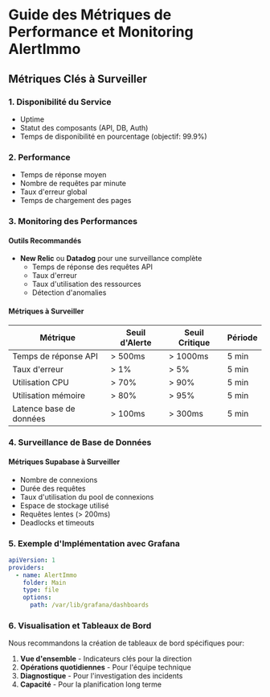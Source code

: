 
# Guide des Métriques de Performance et Monitoring AlertImmo

## Métriques Clés à Surveiller

### 1. Disponibilité du Service
- Uptime
- Statut des composants (API, DB, Auth)
- Temps de disponibilité en pourcentage (objectif: 99.9%)

### 2. Performance
- Temps de réponse moyen
- Nombre de requêtes par minute
- Taux d'erreur global
- Temps de chargement des pages

### 3. Monitoring des Performances

#### Outils Recommandés
- **New Relic** ou **Datadog** pour une surveillance complète
  - Temps de réponse des requêtes API
  - Taux d'erreur
  - Taux d'utilisation des ressources
  - Détection d'anomalies

#### Métriques à Surveiller

| Métrique | Seuil d'Alerte | Seuil Critique | Période |
|----------|----------------|----------------|---------|
| Temps de réponse API | > 500ms | > 1000ms | 5 min |
| Taux d'erreur | > 1% | > 5% | 5 min |
| Utilisation CPU | > 70% | > 90% | 5 min |
| Utilisation mémoire | > 80% | > 95% | 5 min |
| Latence base de données | > 100ms | > 300ms | 5 min |

### 4. Surveillance de Base de Données

#### Métriques Supabase à Surveiller
- Nombre de connexions
- Durée des requêtes
- Taux d'utilisation du pool de connexions
- Espace de stockage utilisé
- Requêtes lentes (> 200ms)
- Deadlocks et timeouts

### 5. Exemple d'Implémentation avec Grafana

```yaml
apiVersion: 1
providers:
  - name: AlertImmo
    folder: Main
    type: file
    options:
      path: /var/lib/grafana/dashboards
```

### 6. Visualisation et Tableaux de Bord

Nous recommandons la création de tableaux de bord spécifiques pour:

1. **Vue d'ensemble** - Indicateurs clés pour la direction
2. **Opérations quotidiennes** - Pour l'équipe technique
3. **Diagnostique** - Pour l'investigation des incidents
4. **Capacité** - Pour la planification long terme
